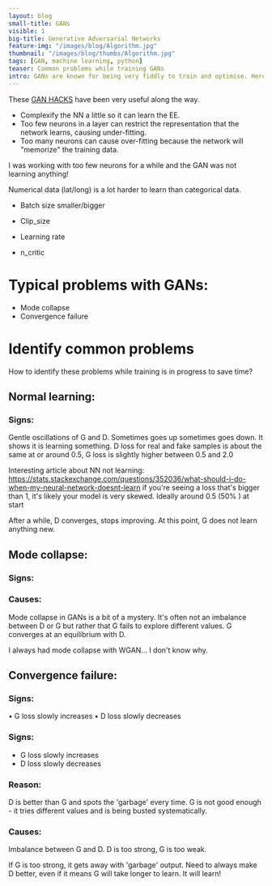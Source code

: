 ```yaml
---
layout: blog
small-title: GANs
visible: 1
big-title: Generative Adversarial Networks
feature-img: "/images/blog/Algorithm.jpg"
thumbnail: "/images/blog/thumbs/Algorithm.jpg"
tags: [GAN, machine learning, python]
teaser: Common problems while training GANs
intro: GANs are known for being very fiddly to train and optimise. Here are a few things I've learnt while working with them.
---
```



These [GAN HACKS](https://github.com/soumith/ganhacks) have been very useful along the way.

- Complexify the NN a little so it can learn the EE.
- Too few neurons in a layer can restrict the representation that the network learns, causing under-fitting. 
- Too many neurons can cause over-fitting because the network will "memorize" the training data.

I was working with too few neurons for a while and the GAN was not learning anything!


Numerical data (lat/long) is a lot harder to learn than categorical data.


- Batch size smaller/bigger

- Clip_size

- Learning rate

- n_critic


# Typical problems with GANs:
- Mode collapse
- Convergence failure


# Identify common problems
How to identify these problems while training is in progress to save time?

## Normal learning:
### Signs:
Gentle oscillations of G and D. Sometimes goes up sometimes goes down. It shows it is learning something.
D loss for real and fake samples is about the same at or around 0.5, G loss is slightly higher between 0.5 and 2.0

Interesting article about NN not learning:
https://stats.stackexchange.com/questions/352036/what-should-i-do-when-my-neural-network-doesnt-learn
	if you're seeing a loss that's bigger than 1, it's likely your model is very skewed.
	Ideally around 0.5 (50% ) at start


After a while, D converges, stops improving. At this point, G does not learn anything new.

## Mode collapse:
### Signs:
### Causes:
Mode collapse in GANs is a bit of a mystery. It's often not an imbalance between D or G but rather that G fails to explore different values. G converges at an equilibrium with D.

I always had mode collapse with WGAN... I don't know why.

## Convergence failure:

### Signs:
• G loss slowly increases
• D loss slowly decreases


### Signs: 
- G loss slowly increases
- D loss slowly decreases


### Reason:
D is better than G and spots the 'garbage' every time. G is not good enough - it tries different values and is being busted systematically.
### Causes:
Imbalance between G and D. D is too strong, G is too weak.


If G is too strong, it gets away with 'garbage' output. Need to always make D better, even if it means G will take longer to learn. It will learn!

```python

```

